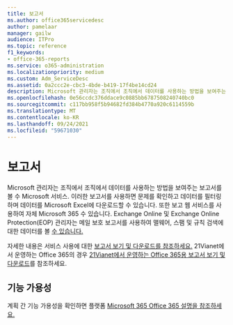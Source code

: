 ```yaml
---
title: 보고서
ms.author: office365servicedesc
author: pamelaar
manager: gailw
audience: ITPro
ms.topic: reference
f1_keywords:
- office-365-reports
ms.service: o365-administration
ms.localizationpriority: medium
ms.custom: Adm_ServiceDesc
ms.assetid: 0a2ccc2e-cbc3-4bde-b419-17f4be14cd24
description: Microsoft 관리자는 조직에서 조직에서 데이터를 사용하는 방법을 보여주는 보고서를 볼 수 Microsoft 서비스. 이러한 보고서를 사용하면 문제를 확인하고 데이터를 필터링하며 데이터를 Microsoft Excel에 다운로드할 수 있습니다. 또한 보고 웹 서비스를 사용하여 자체 Microsoft 365 수 있습니다. Exchange Online 및 Exchange Online Protection(EOP) 관리자는 메일 보호 보고서를 사용하여 맬웨어, 스팸 및 규칙 검색에 대한 데이터를 볼 수 있습니다.
ms.openlocfilehash: 0e56ccdc376ddace9c0885bb6787508240740bc0
ms.sourcegitcommit: c117bb958f5b94682fd384b4770a920c6114559b
ms.translationtype: MT
ms.contentlocale: ko-KR
ms.lasthandoff: 09/24/2021
ms.locfileid: "59671030"
---
```

# <a name="reports"></a>보고서

Microsoft 관리자는 조직에서 조직에서 데이터를 사용하는 방법을 보여주는 보고서를 볼 수 Microsoft 서비스. 이러한 보고서를 사용하면 문제를 확인하고 데이터를 필터링하며 데이터를 Microsoft Excel에 다운로드할 수 있습니다. 또한 보고 웹 서비스를 사용하여 자체 Microsoft 365 수 있습니다. Exchange Online 및 Exchange Online Protection(EOP) 관리자는 메일 보호 보고서를 사용하여 맬웨어, 스팸 및 규칙 검색에 대한 데이터를 볼 [수 있습니다.](/exchange/monitoring/use-mail-protection-reports)
  
자세한 내용은 서비스 사용에 대한 [보고서 보기 및 다운로드를 참조하세요.](/microsoft-365/admin/activity-reports/activity-reports) 21Vianet에서 운영하는 Office 365의 경우 [21Vianet에서 운영하는 Office 365용 보고서 보기 및 다운로드](/microsoft-365/admin/activity-reports/activity-reports)를 참조하세요.
  
## <a name="feature-availability"></a>기능 가용성

계획 간 기능 가용성을 확인하면 플랫폼 [Microsoft 365 Office 365 설명을 참조하세요.](office-365-platform-service-description.md)
